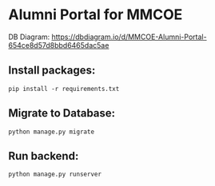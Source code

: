 # Alumni Portal for MMCOE

DB Diagram: https://dbdiagram.io/d/MMCOE-Alumni-Portal-654ce8d57d8bbd6465dac5ae

## Install packages:
```
pip install -r requirements.txt
```

## Migrate to Database:
```
python manage.py migrate
```

## Run backend:
```
python manage.py runserver
```

